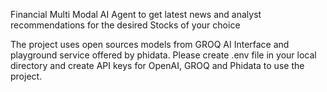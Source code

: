 Financial Multi Modal AI Agent to get latest news and analyst recommendations for the desired Stocks of your choice

The project uses open sources models from GROQ AI Interface and playground service offered by phidata.
Please create .env file in your local directory and create API keys for OpenAI, GROQ and Phidata to use the project.


